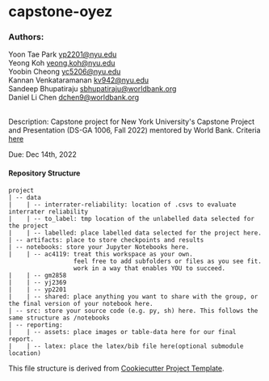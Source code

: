 # capstone-oyez

### Authors:
Yoon Tae Park <yp2201@nyu.edu> <br>
Yeong Koh <yeong.koh@nyu.edu> <br>
Yoobin Cheong <yc5206@nyu.edu> <br>
Kannan Venkataramanan <kv942@nyu.edu> <br>
Sandeep Bhupatiraju <sbhupatiraju@worldbank.org> <br>
Daniel Li Chen <dchen9@worldbank.org> <br>
<br>


Description:
Capstone project for New York University's Capstone Project and Presentation (DS-GA 1006, Fall 2022) mentored by World Bank. Criteria [here](///)

Due: Dec 14th, 2022

#### Repository Structure
```
project
| -- data
|    | -- interrater-reliability: location of .csvs to evaluate interrater reliability
|    | -- to_label: tmp location of the unlabelled data selected for the project
|    | -- labelled: place labelled data selected for the project here.
| -- artifacts: place to store checkpoints and results
| -- notebooks: store your Jupyter Notebooks here.
|    | -- ac4119: treat this workspace as your own.
                  feel free to add subfolders or files as you see fit.
                  work in a way that enables YOU to succeed.
|    | -- gm2858
|    | -- yj2369
|    | -- yp2201
|    | -- shared: place anything you want to share with the group, or the final version of your notebook here.
| -- src: store your source code (e.g. py, sh) here. This follows the same structure as /notebooks
| -- reporting:
|    | -- assets: place images or table-data here for our final report.
|    | -- latex: place the latex/bib file here(optional submodule location)
```
This file structure is derived from [Cookiecutter Project Template](https://drivendata.github.io/cookiecutter-data-science/).
